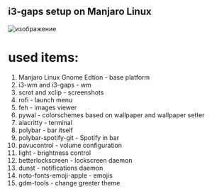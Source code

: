 ## i3-gaps setup on Manjaro Linux
![изображение](https://user-images.githubusercontent.com/38766033/125949301-58e3c6b6-34fc-4bd1-931b-c4c320e0bae3.png)
# used items:
1. Manjaro Linux Gnome Edtion - base platform
2. i3-wm and i3-gaps - wm
3. scrot and xclip - screenshots
4. rofi - launch menu
5. feh - images viewer
6. pywal - colorschemes based on wallpaper and wallpaper setter
7. alacritty - terminal
8. polybar - bar itself
9. polybar-spotify-git - Spotify in bar
10. pavucontrol - volume configuration
11. light - brightness control
12. betterlockscreen - lockscreen daemon
13. dunst - notifications daemon
14. noto-fonts-emoji-apple - emojis
15. gdm-tools - change greeter theme

